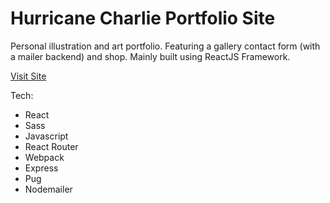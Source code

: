 # Hurricane Charlie Portfolio Site

Personal illustration and art portfolio. Featuring a gallery contact form (with a mailer backend) and shop. Mainly built using ReactJS Framework.

[Visit Site](https://hurricanecharlie.co.uk)

Tech: 
- React
- Sass
- Javascript
- React Router
- Webpack
- Express
- Pug
- Nodemailer